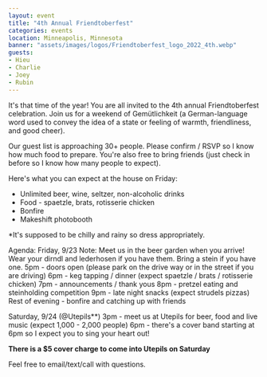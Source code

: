 ```yaml
---
layout: event
title: "4th Annual Friendtoberfest"
categories: events
location: Minneapolis, Minnesota
banner: "assets/images/logos/Friendtoberfest_logo_2022_4th.webp"
guests:
- Hieu
- Charlie
- Joey
- Rubin
---
```


It's that time of the year! You are all invited to the 4th annual Friendtoberfest celebration. Join us for a weekend of Gemütlichkeit (a German-language word used to convey the idea of a state or feeling of warmth, friendliness, and good cheer).

Our guest list is approaching 30+ people. Please confirm / RSVP so I know how much food to prepare. You're also free to bring friends (just check in before so I know how many people to expect).

Here's what you can expect at the house on Friday:

- Unlimited beer, wine, seltzer, non-alcoholic drinks
- Food - spaetzle, brats, rotisserie chicken
- Bonfire
- Makeshift photobooth

*It's supposed to be chilly and rainy so dress appropriately.

Agenda:
Friday, 9/23
Note: Meet us in the beer garden when you arrive! Wear your dirndl and lederhosen if you have them. Bring a stein if you have one.
5pm - doors open (please park on the drive way or in the street if you are driving)
6pm - keg tapping / dinner  (expect spaetzle / brats / rotisserie chicken)
7pm - announcements / thank yous
8pm - pretzel eating and steinholding competition
9pm - late night snacks (expect strudels  pizzas)
Rest of evening - bonfire and catching up with friends

Saturday, 9/24 (@Utepils**)
3pm -  meet us at Utepils for beer, food and live music (expect 1,000 - 2,000 people)
6pm - there's a cover band starting at 6pm so I expect you to sing your heart out!

**There is a $5 cover charge to come into Utepils on Saturday**

Feel free to email/text/call with questions.
